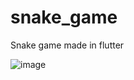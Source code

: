 # snake_game

Snake game made in flutter

![image](https://user-images.githubusercontent.com/84458390/209342425-a4402dc1-ff89-4192-817e-b60ed7a6701d.png)

